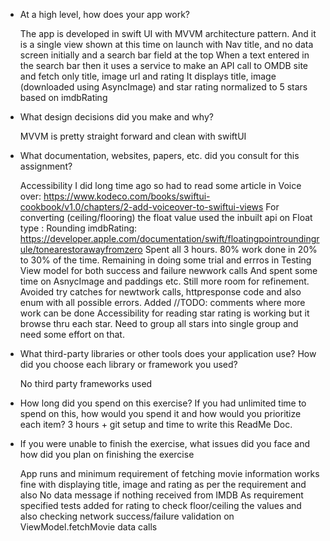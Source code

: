 - At a high level, how does your app work?

  The app is developed in swift UI with MVVM architecture pattern. And it is a single view shown at this time on launch with Nav title, and no data screen initially and a search bar field at the top
  When a text entered in the search bar then it uses a service to make an API call to OMDB site and fetch only title, image url and rating
  It displays title, image (downloaded using AsyncImage) and star rating normalized to 5 stars based on imdbRating
  
- What design decisions did you make and why?

  MVVM is pretty straight forward and clean with swiftUI
  
- What documentation, websites, papers, etc. did you consult for this assignment?

  Accessibility I did long time ago so had to read some article in Voice over: https://www.kodeco.com/books/swiftui-cookbook/v1.0/chapters/2-add-voiceover-to-swiftui-views
  For converting (ceiling/flooring) the float value used the inbuilt api on Float type : Rounding imdbRating: https://developer.apple.com/documentation/swift/floatingpointroundingrule/tonearestorawayfromzero
  Spent all 3 hours. 80% work done in 20% to 30% of the time. Remaining in doing some trial and errros in Testing View model for both success and failure newwork calls
  And spent some time on AsnycImage and paddings etc. Still more room for refinement.
  Avoided try catches for newtwork calls, httpresponse code and also enum with all possible errors. Added //TODO: comments where more work can be done
  Accessibility for reading star rating is working but it browse thru each star. Need to group all stars into single group and need some effort on that.
  
- What third-party libraries or other tools does your application use? How did you choose each library or framework you used?

  No third party frameworks used
  
- How long did you spend on this exercise? If you had unlimited time to spend on this, how would you spend it and how would you prioritize each item?
  3 hours + git setup and time to write this ReadMe Doc.

- If you were unable to finish the exercise, what issues did you face and how did you plan on finishing the exercise

  App runs and minimum requirement of fetching movie information works fine with displaying title, image and rating as per the requirement and also No data message if nothing received from IMDB
  As requirement specified tests added for rating to check floor/ceiling the values and also checking network success/failure validation on ViewModel.fetchMovie data calls
